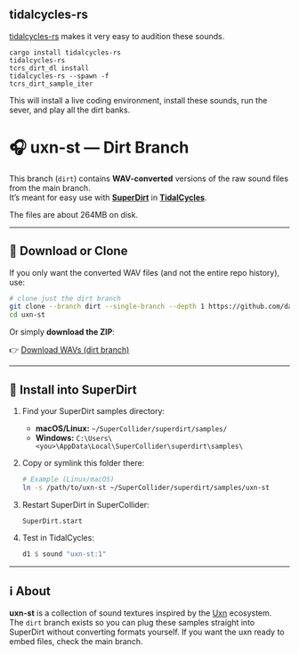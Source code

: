 ## tidalcycles-rs

[tidalcycles-rs](https://crates.io/crates/tidalcycles-rs) makes it very easy to audition these sounds.

```
cargo install tidalcycles-rs
tidalcycles-rs
tcrs_dirt_dl install
tidalcycles-rs --spawn -f
tcrs_dirt_sample_iter
```

This will install a live coding environment, install these sounds, run the sever, and play all the dirt banks.

# 🎧 uxn-st — Dirt Branch

This branch (`dirt`) contains **WAV-converted** versions of the raw sound files from the main branch.  
It’s meant for easy use with **[SuperDirt](https://github.com/musikinformatik/SuperDirt)** in **[TidalCycles](https://tidalcycles.org/)**.

The files are about 264MB on disk.

---

## 🔽 Download or Clone

If you only want the converted WAV files (and not the entire repo history), use:

```bash
# clone just the dirt branch
git clone --branch dirt --single-branch --depth 1 https://github.com/davehorner/uxn-st.git
cd uxn-st
```

Or simply **download the ZIP**:

👉 [Download WAVs (dirt branch)](https://github.com/davehorner/uxn-st/archive/refs/heads/dirt.zip)

---

## 🧩 Install into SuperDirt

1. Find your SuperDirt samples directory:

   - **macOS/Linux:** `~/SuperCollider/superdirt/samples/`
   - **Windows:** `C:\Users\<you>\AppData\Local\SuperCollider\superdirt\samples\`

2. Copy or symlink this folder there:

   ```bash
   # Example (Linux/macOS)
   ln -s /path/to/uxn-st ~/SuperCollider/superdirt/samples/uxn-st
   ```

3. Restart SuperDirt in SuperCollider:

   ```supercollider
   SuperDirt.start
   ```

4. Test in TidalCycles:

   ```haskell
   d1 $ sound "uxn-st:1"
   ```

---

## ℹ️ About

**uxn-st** is a collection of sound textures inspired by the [Uxn](https://wiki.xxiivv.com/site/uxn.html) ecosystem.  
The `dirt` branch exists so you can plug these samples straight into SuperDirt without converting formats yourself.
If you want the uxn ready to embed files, check the main branch.
